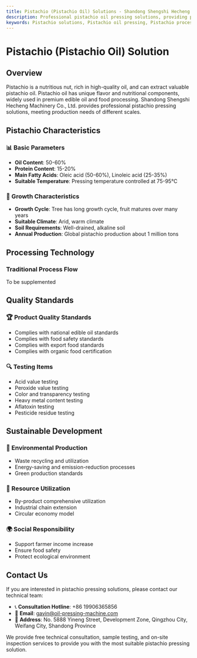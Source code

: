 ```yaml
---
title: Pistachio (Pistachio Oil) Solutions - Shandong Shengshi Hecheng Machinery Co., Ltd.
description: Professional pistachio oil pressing solutions, providing pistachio oil processing equipment and technical services, oil content 50-60%, using appropriate pressing process to highlight nutritional value, meeting different needs from small workshops to large factories.
keywords: Pistachio solutions, Pistachio oil pressing, Pistachio processing equipment, Pistachio oil production line, Pistachio oil press, Pistachio oil extraction, Pistachio oilseed processing, Pistachio oil pressing equipment, Pistachio oil production equipment, Pistachio oil processing plant, Pistachio oil nutritional value
---
```


# Pistachio (Pistachio Oil) Solution

## Overview

Pistachio is a nutritious nut, rich in high-quality oil, and can extract valuable pistachio oil. Pistachio oil has unique flavor and nutritional components, widely used in premium edible oil and food processing. Shandong Shengshi Hecheng Machinery Co., Ltd. provides professional pistachio pressing solutions, meeting production needs of different scales.

## Pistachio Characteristics

### 📊 Basic Parameters
- **Oil Content**: 50-60%
- **Protein Content**: 15-20%
- **Main Fatty Acids**: Oleic acid (50-60%), Linoleic acid (25-35%)
- **Suitable Temperature**: Pressing temperature controlled at 75-95℃

### 🌱 Growth Characteristics
- **Growth Cycle**: Tree has long growth cycle, fruit matures over many years
- **Suitable Climate**: Arid, warm climate
- **Soil Requirements**: Well-drained, alkaline soil
- **Annual Production**: Global pistachio production about 1 million tons

## Processing Technology

### Traditional Process Flow
To be supplemented

## Quality Standards

### 🏆 Product Quality Standards
- Complies with national edible oil standards
- Complies with food safety standards
- Complies with export food standards
- Complies with organic food certification

### 🔍 Testing Items
- Acid value testing
- Peroxide value testing
- Color and transparency testing
- Heavy metal content testing
- Aflatoxin testing
- Pesticide residue testing

## Sustainable Development

### 🌱 Environmental Production
- Waste recycling and utilization
- Energy-saving and emission-reduction processes
- Green production standards

### 🔄 Resource Utilization
- By-product comprehensive utilization
- Industrial chain extension
- Circular economy model

### 🌍 Social Responsibility
- Support farmer income increase
- Ensure food safety
- Protect ecological environment

## Contact Us

If you are interested in pistachio pressing solutions, please contact our technical team:

- 📞 **Consultation Hotline**: +86 19906365856
- 📧 **Email**: gavin@oil-pressing-machine.com
- 📍 **Address**: No. 5888 Yineng Street, Development Zone, Qingzhou City, Weifang City, Shandong Province

We provide free technical consultation, sample testing, and on-site inspection services to provide you with the most suitable pistachio pressing solution.